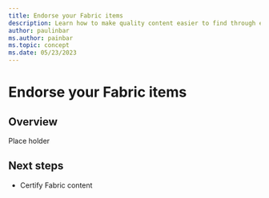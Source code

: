 ```yaml
---
title: Endorse your Fabric items
description: Learn how to make quality content easier to find through endorsement.
author: paulinbar
ms.author: painbar
ms.topic: concept
ms.date: 05/23/2023
---
```


# Endorse your Fabric items

## Overview

Place holder

## Next steps

* Certify Fabric content
